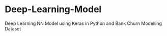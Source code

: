 # Deep-Learning-Model
Deep Learning NN Model using Keras in Python and Bank Churn Modelling Dataset
